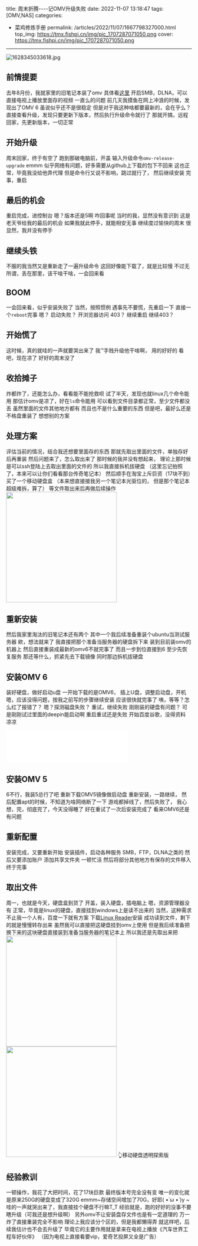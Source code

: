 title: 周末折腾----记OMV升级失败
date: 2022-11-07 13:18:47
tags: [OMV,NAS]
categories: 
- 菜鸡修炼手册
permalink: /articles/2022/11/07/1667798327000.html
top_img: https://tmx.fishpi.cn/img/pic_1707287071050.png
cover: https://tmx.fishpi.cn/img/pic_1707287071050.png
---
![1628345033618.jpg](https://tmx.fishpi.cn/img/pic_1707287071050.png)

## 前情提要
去年8月份，我就家里的旧笔记本装了omv
具体看[这里](https://www.sszsj.cc/articles/2021/08/16/1629091393130.html)
开启SMB，DLNA，可以直接电视上播放里面存的视频
一直么的问题
前几天我摸鱼在网上冲浪的时候，发现出了OMV 6
虽说似乎还不是很稳定
但是对于我这种啥都要最新的，会在乎么？
直接查看升级，发现只要更新下版本，然后执行升级命令就行了
那就开搞，远程回家，先更新版本，一切正常

## 开始升级
周末回家，终于有空了
跑到那破电脑前，开盖
输入升级命令`omv-release-upgrade`
emmm
似乎网络有问题，好多需要从github上下载的包下不回来
这也正常，毕竟我没给他弄代理
但是命令行又说不影响，跳过就行了，
然后继续安装
完事，重启

## 最后的机会
重启完成，进控制台
嗯？版本还是5啊
咋回事呢
当时的我，显然没有意识到
这是老天爷给我的最后的机会
如果我就此停手，就能相安无事
继续度过愉快的周末
很显然，我并没有停手

## 继续头铁
不服的我当然又是重新走了一遍升级命令
这回好像能下载了，就是比较慢
不过无所谓，丢在那里，该干啥干啥，一会回来看

## BOOM
一会回来看，似乎安装失败了
当然，按照惯例
遇事先不要慌，先重启一下
直接一个`reboot`完事
嗯？
启动失败？
开浏览器访问
403？
继续重启
继续403？

## 开始慌了
这时候，真的就哇的一声就要哭出来了
我™手贱升级他干啥啊，
用的好好的
看吧，现在凉了
好好的周末没了

## 收拾摊子
炸都炸了，还能怎么办，看看能不能抢救呗
试了半天，发现也就linux几个命令能用
那估计omv是凉了，好在`ls`命令能用
可以看到文件目录都正常，至少文件都没丢
虽然里面的文件其他地方都有
而且也不是什么重要的东西
但是吧，最好么还是不格盘重装了
想想别的方案

## 处理方案
评估当前的情况，结合我还想要里面存的东西
那就先取出里面的文件，单独存好后再重装
然后问题来了，怎么取出来了
那时候的我并没有想起来，
理论上那时候是可以ssh登陆上去取出里面的文件的
所以我直接拆机拔硬盘
（这里忘记拍照了，本来可以让你们看看那台传奇笔记本）
然后顺手在淘宝上斥巨资（17块不到）买了一个移动硬盘盒
（本来想直接接我另一个笔记本光驱位的，
但是那个笔记本超级难拆，算了）
等文件取出来后再做后续操作
<img src=https://tmx.fishpi.cn/img/QQ图片20221107141737.jpg width="300">

## 重新安装
然后我家里淘汰的旧笔记本还有两个
其中一个我后续准备重装个ubuntu当测试服务器
欸，想法就来了
我直接把那个准备当服务器的硬盘拆下来
装到目前装omv的机器上
然后直接重装成最新的omv6不就完事了
而且一步到位直接到6
至少先恢复服务
那还等什么，抓紧先去下载镜像
同时那边拆机拔硬盘

## 安装OMV 6
装好硬盘，做好启动u盘
一开始下载的是OMV6，
插上U盘，调整启动盘，开机
嗯，应该没得问题，按我之前写的步骤继续安装
应该很快就完事了
咦，等等？怎么红了报错了？
嗯？探测磁盘失败？
重试，继续失败
刚刚装的硬盘有问题？
可是刚刚试过里面的deepin能启动啊
重启重试还是失败
开始百度谷歌，没得资料
凉凉
<iframe frameborder="no" border="0" marginwidth="0" marginheight="0" width=330 height=86 src="//music.163.com/outchain/player?type=2&id=1889205264&auto=0&height=66"></iframe>

## 安装OMV 5
6不行，我装5总行了吧
重新下载OMV5镜像做启动盘
重新安装，一路继续，
然后配置apt的时候，不知道为啥网络断了一下
游戏都掉线了，然后失败了，
我心想，完，彻底完了，今天没得睡了
好在重试了一次后安装完成了
看来OMV6还是有问题

## 重新配置
安装完成，又要重新开始
安装插件，启动各种服务
SMB，FTP，DLNA之类的
然后又要添加账户
添加共享文件夹
一顿忙活
然后将部分其他地方有保存的文件移入
终于完事

## 取出文件
周一，也就是今天，硬盘盒到货了
开盖，装入硬盘，插电脑上
嗯，资源管理器没有
正常，毕竟是linux的硬盘，直接挂到windows上是读不出来的
当然，这种需求不止我一个人有，百度一下就有方案
下载[Linux Reader](https://www.diskinternals.com/linux-reader/)安装
成功读到文件，剩下的就是慢慢转存出来
虽然我可以直接把这硬盘挂到omv上使用
但是我后续准备把换下来的这块硬盘直接装到准备当服务器的笔记本上
所以我还是先取出来把
<img src=https://tmx.fishpi.cn/img/QQ图片20221107141741.jpg width="300"><img src=https://tmx.fishpi.cn/img/QQ图片20221107141745.jpg width="300">
👆移动硬盘透明探索版

## 经验教训
一顿操作，我花了大把时间，花了17块巨款
最终版本号完全没有变
唯一的变化就是原来250G的硬盘变成了320G
emmm~存储空间增加了70G，好耶( •̀ ω •́ )y
~哇的一声就哭出来了，我直接挂个硬盘不行嘛T_T
经验就是，跑的好好的没事不要瞎升级（可我还是想升级啊）
另外omv不让安装盘存文件也是有一定道理的
万一炸了直接重装完全不影响
理论上我应该分个区的，但是我都懒得弄
就这样吧，后续我估计也不会去升级了
毕竟它的主要作用就是拿来在电视上播放《汽车世界工程车好伙伴》
（因为电视上直接看要vip，爱奇艺投屏又全是广告）








